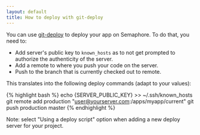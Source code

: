 ```yaml
---
layout: default
title: How to deploy with git-deploy
---
```


You can use [git-deploy](https://github.com/mislav/git-deploy) to deploy your app on Semaphore. To do that, you need to:

- Add server's public key to `known_hosts` as to not get prompted to authorize the authenticity of the server.
- Add a remote to where you push your code on the server.
- Push to the branch that is currently checked out to remote.

This translates into the following deploy commands (adapt to your values):

{% highlight bash %}
echo {SERVER_PUBLIC_KEY} >> ~/.ssh/known_hosts
git remote add production "user@yourserver.com:/apps/myapp/current"
git push production master
{% endhighlight %}

Note: select "Using a deploy script" option when adding a new deploy server for your project.
